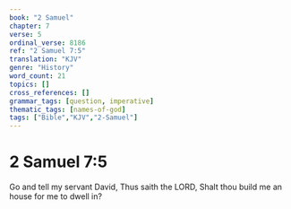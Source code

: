 ```yaml
---
book: "2 Samuel"
chapter: 7
verse: 5
ordinal_verse: 8186
ref: "2 Samuel 7:5"
translation: "KJV"
genre: "History"
word_count: 21
topics: []
cross_references: []
grammar_tags: [question, imperative]
thematic_tags: [names-of-god]
tags: ["Bible","KJV","2-Samuel"]
---
```


# 2 Samuel 7:5

Go and tell my servant David, Thus saith the LORD, Shalt thou build me an house for me to dwell in?
